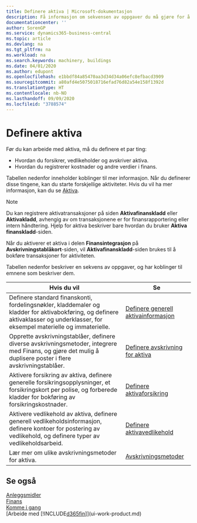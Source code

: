 ```yaml
---
title: Definere aktiva | Microsoft-dokumentasjon
description: Få informasjon om sekvensen av oppgaver du må gjøre for å definere aktiva, for eksempel maskiner eller bygninger.
documentationcenter: ''
author: SorenGP
ms.service: dynamics365-business-central
ms.topic: article
ms.devlang: na
ms.tgt_pltfrm: na
ms.workload: na
ms.search.keywords: machinery, buildings
ms.date: 04/01/2020
ms.author: edupont
ms.openlocfilehash: e1bbdf84a85470aa3d34d34a06efc8efbacd3909
ms.sourcegitcommit: a80afd4e5075018716efad76d82a54e158f1392d
ms.translationtype: HT
ms.contentlocale: nb-NO
ms.lasthandoff: 09/09/2020
ms.locfileid: "3788574"
---
```

# <a name="setting-up-fixed-assets"></a>Definere aktiva
Før du kan arbeide med aktiva, må du definere et par ting:  

* Hvordan du forsikrer, vedlikeholder og avskriver aktiva.  
* Hvordan du registrerer kostnader og andre verdier i finans.  

Tabellen nedenfor inneholder koblinger til mer informasjon. Når du definerer disse tingene, kan du starte forskjellige aktiviteter. Hvis du vil ha mer informasjon, kan du se [Aktiva](fa-manage.md).  

> [!NOTE]  
>   Du kan registrere aktivatransaksjoner på siden **Aktivafinanskladd** eller **Aktivakladd**, avhengig av om transaksjonene er for finansrapportering eller intern håndtering. Hjelp for aktiva beskriver bare hvordan du bruker **Aktiva finanskladd**-siden.  

Når du aktiverer et aktiva i delen **Finansintegrasjon** på **Avskrivningstablåkort**-siden, vil **Aktivafinanskladd**-siden brukes til å bokføre transaksjoner for aktiviteten.

Tabellen nedenfor beskriver en sekvens av oppgaver, og har koblinger til emnene som beskriver dem.  

| Hvis du vil | Se |
| --- | --- |
| Definere standard finanskonti, fordelingsnøkler, kladdemaler og kladder for aktivabokføring, og definere aktivaklasser og underklasser, for eksempel materielle og immaterielle. |[Definere generell aktivainformasjon](fa-how-setup-general.md) |
| Opprette avskrivningstablåer, definere diverse avskrivningsmetoder, integrere med Finans, og gjøre det mulig å duplisere poster i flere avskrivningstablåer. |[Definere avskrivning for aktiva](fa-how-setup-depreciation.md) |
| Aktivere forsikring av aktiva, definere generelle forsikringsopplysninger, et forsikringskort per polise, og forberede kladder for bokføring av forsikringskostnader. |[Definere aktivaforsikring](fa-how-setup-insurance.md) |
| Aktivere vedlikehold av aktiva, definere generell vedlikeholdsinformasjon, definere kontoer for postering av vedlikehold, og definere typer av vedlikeholdsarbeid. |[Definere aktivavedlikehold](fa-how-setup-maintenance.md) |
| Lær mer om ulike avskrivningsmetoder for aktiva. |[Avskrivningsmetoder](fa-depreciation-methods.md) |

## <a name="see-also"></a>Se også
[Anleggsmidler](fa-manage.md)  
[Finans](finance.md)  
[Komme i gang](product-get-started.md)  
[Arbeide med [!INCLUDE[d365fin](includes/d365fin_md.md)]](ui-work-product.md)
